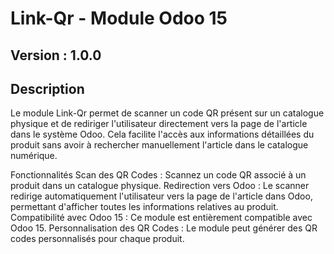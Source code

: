 # Link-Qr - Module Odoo 15
## Version : 1.0.0

## Description
Le module Link-Qr permet de scanner un code QR présent sur un catalogue physique et de rediriger l'utilisateur directement vers la page de l'article dans le système Odoo. Cela facilite l'accès aux informations détaillées du produit sans avoir à rechercher manuellement l'article dans le catalogue numérique.

Fonctionnalités
Scan des QR Codes : Scannez un code QR associé à un produit dans un catalogue physique.
Redirection vers Odoo : Le scanner redirige automatiquement l'utilisateur vers la page de l'article dans Odoo, permettant d'afficher toutes les informations relatives au produit.
Compatibilité avec Odoo 15 : Ce module est entièrement compatible avec Odoo 15.
Personnalisation des QR Codes : Le module peut générer des QR codes personnalisés pour chaque produit.
